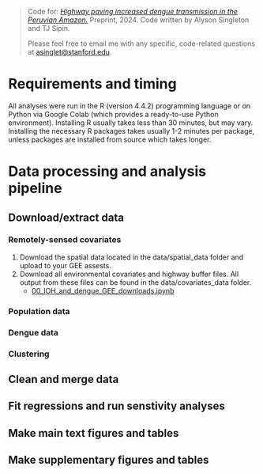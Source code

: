 > Code for: [_Highway paving increased dengue transmission in the Peruvian Amazon._](https://www.medrxiv.org/content/10.1101/2024.11.15.24317406v1) Preprint, 2024. Code written by Alyson Singleton and TJ Sipin.
>
> Please feel free to email me with any specific, code-related questions at asinglet@stanford.edu.

# Requirements and timing
All analyses were run in the R (version 4.4.2) programming language or on Python via Google Colab (which provides a ready-to-use Python environment). Installing R usually takes less than 30 minutes, but may vary. Installing the necessary R packages takes usually 1-2 minutes per package, unless packages are installed from source which takes longer.

# Data processing and analysis pipeline

## Download/extract data

### Remotely-sensed covariates

1) Download the spatial data located in the data/spatial_data folder and upload to your GEE assests.
2) Download all environmental covariates and highway buffer files. All output from these files can be found in the data/covariates_data folder.
   - [00_IOH_and_dengue_GEE_downloads.ipynb](https://colab.research.google.com/drive/1NuFvsgjjnNCU4ZElD4kMuuzfHIACS-fD?usp=sharing)
  
### Population data

### Dengue data

### Clustering

## Clean and merge data

## Fit regressions and run senstivity analyses

## Make main text figures and tables

## Make supplementary figures and tables
